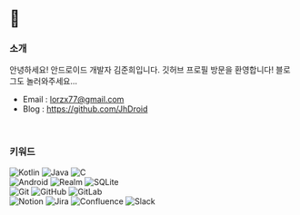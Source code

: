 # 👋

### 소개
안녕하세요! 안드로이드 개발자 김준희입니다.
깃허브 프로필 방문을 환영합니다!
블로그도 놀러와주세요...
* Email : lorzx77@gmail.com
* Blog : https://github.com/JhDroid

</br>

### 키워드
 ![Kotlin](https://img.shields.io/badge/Kotlin-green?style=flat&logo=Kotlin&logoColor=white") ![Java](https://img.shields.io/badge/Java-orange?style=flat&logo=Java&logoColor=white") ![C](https://img.shields.io/badge/C/C++-blue?style=flat&logo=C&logoColor=white")   
 ![Android](https://img.shields.io/badge/Android-success?style=flat&logo=Android&logoColor=white") ![Realm](https://img.shields.io/badge/Realm-ff69b4?style=flat&logo=Realm&logoColor=white") ![SQLite](https://img.shields.io/badge/SQLite-informational?style=flat&logo=SQLite&logoColor=white")   
 ![Git](https://img.shields.io/badge/Git-black?style=flat&logo=Git&logoColor=white") ![GitHub](https://img.shields.io/badge/GitHub-black?style=flat&logo=GitHub&logoColor=white") ![GitLab](https://img.shields.io/badge/GitLab-black?style=flat&logo=GitLab&logoColor=white")   
 ![Notion](https://img.shields.io/badge/Notion-inactive?style=flat&logo=Notion&logoColor=white") ![Jira](https://img.shields.io/badge/Jira-blue?style=flat&logo=Jira&logoColor=white") ![Confluence](https://img.shields.io/badge/Confluence-blue?style=flat&logo=Confluence&logoColor=white") ![Slack](https://img.shields.io/badge/Slack-blueviolet?style=flat&logo=Slack&logoColor=white")
